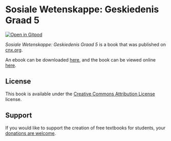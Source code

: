 # Sosiale Wetenskappe: Geskiedenis Graad 5

[![Open in Gitpod](https://gitpod.io/button/open-in-gitpod.svg)](https://gitpod.io/from-referrer/)

_Sosiale Wetenskappe: Geskiedenis Graad 5_ is a book that was published on [cnx.org](https://cnx.org/).

An ebook can be downloaded [here](https://github.com/cnx-user-books/cnxbook-sosiale-wetenskappe-geskiedenis-graad-5/releases/latest), and the book can be viewed online [here](https://github.com/cnx-user-books/cnxbook-sosiale-wetenskappe-geskiedenis-graad-5/releases/latest).

## License
This book is available under the [Creative Commons Attribution License](./LICENSE) license.

## Support
If you would like to support the creation of free textbooks for students, your [donations are welcome](https://riceconnect.rice.edu/donation/support-openstax-banner).
